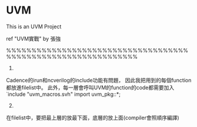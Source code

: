# UVM
This is an UVM Project

ref 
"UVM實戰" by 張強


%%%%%%%%%%%%%%%%%%%%%%%%%%%%%%%%%%%%%%%%%%%%%%%%%%%%%%%%%%%%%%

1.
Cadence的irun和ncverilog的include功能有問題，
因此我把用到的每個function都放進filelist中。
此外，每一層會呼叫UVM的function的code都需要加入
`include "uvm_macros.svh"
import uvm_pkg::*;


2.
在filelist中，要把最上層的放最下面，底層的放上面(compiler會照順序編譯)
